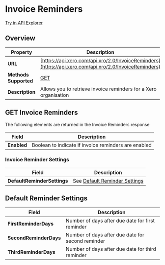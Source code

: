 # Invoice Reminders

[Try in API Explorer](https://api-explorer.xero.com/accounting/invoicereminders)

## Overview

| Property | Description |
|----------|-------------|
| **URL** | [https://api.xero.com/api.xro/2.0/InvoiceReminders](https://api.xero.com/api.xro/2.0/InvoiceReminders) |
| **Methods Supported** | [GET](#get-invoicereminders) |
| **Description** | Allows you to retrieve invoice reminders for a Xero organisation |

## GET Invoice Reminders

The following elements are returned in the Invoice Reminders response

| Field | Description |
|-------|-------------|
| **Enabled** | Boolean to indicate if invoice reminders are enabled |

### Invoice Reminder Settings

| Field | Description |
|-------|-------------|
| **DefaultReminderSettings** | See [Default Reminder Settings](#default-reminder-settings) |

## Default Reminder Settings

| Field | Description |
|-------|-------------|
| **FirstReminderDays** | Number of days after due date for first reminder |
| **SecondReminderDays** | Number of days after due date for second reminder |
| **ThirdReminderDays** | Number of days after due date for third reminder |